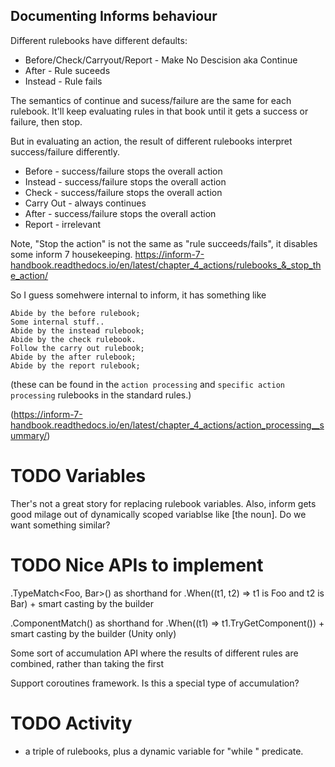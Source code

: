 ## Documenting Informs behaviour

Different rulebooks have different defaults:
* Before/Check/Carryout/Report - Make No Descision aka Continue
* After - Rule suceeds
* Instead - Rule fails

The semantics of continue and sucess/failure are the same for each rulebook. It'll keep evaluating rules in that book until it gets a success or failure, then stop.

But in evaluating an action, the result of different rulebooks interpret success/failure differently.
* Before - success/failure stops the overall action
* Instead - success/failure stops the overall action
* Check - success/failure stops the overall action
* Carry Out - always continues
* After - success/failure stops the overall action
* Report - irrelevant

 
Note, "Stop the action" is not the same as "rule succeeds/fails", it disables some inform 7 housekeeping. https://inform-7-handbook.readthedocs.io/en/latest/chapter_4_actions/rulebooks_&_stop_the_action/

So I guess somehwere internal to inform, it has something like

```
Abide by the before rulebook;
Some internal stuff..
Abide by the instead rulebook;
Abide by the check rulebook.
Follow the carry out rulebook;
Abide by the after rulebook;
Abide by the report rulebook;
```

(these can be found in the `action processing` and `specific action processing` rulebooks in the standard rules.)

(https://inform-7-handbook.readthedocs.io/en/latest/chapter_4_actions/action_processing__summary/)

# TODO Variables

Ther's not a great story for replacing rulebook variables. Also, inform gets good milage out of
dynamically scoped variablse like [the noun].
Do we want something similar?

# TODO Nice APIs  to implement

.TypeMatch<Foo, Bar>() as shorthand for .When((t1, t2) => t1 is Foo and t2 is Bar) + smart casting by the builder

.ComponentMatch<Foo>() as shorthand for .When((t1) => t1.TryGetComponent<Foo>()) + smart casting by the builder (Unity only)

Some sort of accumulation API where the results of different rules are combined, rather than taking the first

Support coroutines framework. Is this a special type of accumulation?

# TODO Activity
 - a triple of rulebooks, plus a dynamic variable for "while <activity>" predicate.
